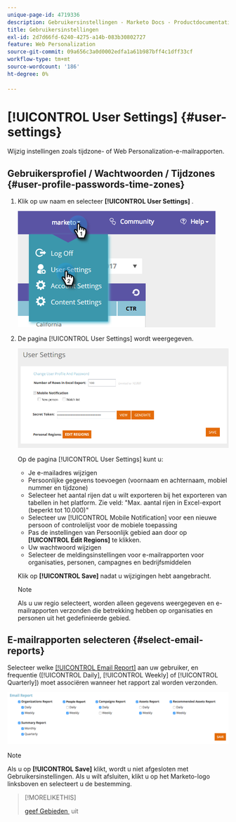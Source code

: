 ```yaml
---
unique-page-id: 4719336
description: Gebruikersinstellingen - Marketo Docs - Productdocumentatie
title: Gebruikersinstellingen
exl-id: 2d7d66fd-6240-4275-a14b-083b30802727
feature: Web Personalization
source-git-commit: 09a656c3a0d0002edfa1a61b987bff4c1dff33cf
workflow-type: tm+mt
source-wordcount: '186'
ht-degree: 0%

---
```


# [!UICONTROL User Settings] {#user-settings}

Wijzig instellingen zoals tijdzone- of Web Personalization-e-mailrapporten.

## Gebruikersprofiel / Wachtwoorden / Tijdzones {#user-profile-passwords-time-zones}

1. Klik op uw naam en selecteer **[!UICONTROL User Settings]** .

   ![](assets/one.png)

1. De pagina [!UICONTROL User Settings] wordt weergegeven.

   ![](assets/two.png)

   Op de pagina [!UICONTROL User Settings] kunt u:

   * Je e-mailadres wijzigen
   * Persoonlijke gegevens toevoegen (voornaam en achternaam, mobiel nummer en tijdzone)
   * Selecteer het aantal rijen dat u wilt exporteren bij het exporteren van tabellen in het platform. Zie veld: &quot;Max. aantal rijen in Excel-export (beperkt tot 10.000)&quot;
   * Selecteer uw [!UICONTROL Mobile Notification] voor een nieuwe persoon of controlelijst voor de mobiele toepassing
   * Pas de instellingen van Persoonlijk gebied aan door op **[!UICONTROL Edit Regions]** te klikken.
   * Uw wachtwoord wijzigen
   * Selecteer de meldingsinstellingen voor e-mailrapporten voor organisaties, personen, campagnes en bedrijfsmiddelen

   Klik op **[!UICONTROL Save]** nadat u wijzigingen hebt aangebracht.

   >[!NOTE]
   >
   >Als u uw regio selecteert, worden alleen gegevens weergegeven en e-mailrapporten verzonden die betrekking hebben op organisaties en personen uit het gedefinieerde gebied.

## E-mailrapporten selecteren {#select-email-reports}

Selecteer welke [[!UICONTROL Email Report]](/help/marketo/product-docs/web-personalization/reporting-for-web-personalization/email-reports.md) aan uw gebruiker, en frequentie ([!UICONTROL Daily], [!UICONTROL Weekly] of [!UICONTROL Quarterly]) moet associëren wanneer het rapport zal worden verzonden.

![](assets/three.png)

>[!NOTE]
>
>Als u op **[!UICONTROL Save]** klikt, wordt u niet afgesloten met Gebruikersinstellingen. Als u wilt afsluiten, klikt u op het Marketo-logo linksboven en selecteert u de bestemming.

>[!MORELIKETHIS]
>
>[&#x200B; geef Gebieden &#x200B;](/help/marketo/product-docs/web-personalization/getting-started/edit-regions.md) uit
